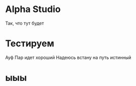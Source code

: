 # Alpha Studio
Так, что тут будет
# Тестируем
Ауф
Пар идет хороший
Надеюсь встану на путь истинный
# ыыы